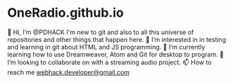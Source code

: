# OneRadio.github.io
👋 Hi, I’m @PDHACK I'm new to git and also to all this universe of repositories and other things that happen here.
👀 I’m interested in in testing and learning in git about HTML and JS programming.
🌱 I’m currently learning how to use Dreamweaver, Atom and Git for desktop to program.
💞️ I’m looking to collaborate on with a streaming audio project.
📫 How to reach me webhack.developer@gmail.com
